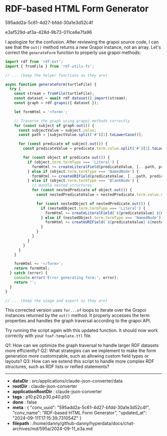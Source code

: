# RDF-based HTML Form Generator

595add2a-5c61-4d27-bfdd-30a1e3d52c4f

e3af529d-af3a-428d-9b73-011ce6e7fa96

 I apologize for the confusion. After reviewing the grapoi source code, I can see that the `out()` method returns a new Grapoi instance, not an array. Let's correct the `generateForm` function to properly use grapoi methods:

```javascript
import rdf from 'rdf-ext';
import { fromFile } from 'rdf-utils-fs';

// ... (keep the helper functions as they are)

async function generateForm(turtleFile) {
  try {
    const stream = fromFile(turtleFile);
    const dataset = await rdf.dataset().import(stream);
    const graph = rdf.grapoi({ dataset });

    let formHtml = '<form>';

    // Traverse the graph using grapoi methods correctly
    for (const subject of graph.out()) {
      const subjectValue = subject.value;
      const path = [subjectValue.split('#')[1].toLowerCase()];

      for (const predicate of subject.out()) {
        const predicateValue = predicate.term.value.split('#')[1].toLowerCase();

        for (const object of predicate.out()) {
          if (object.term.termType === 'Literal') {
            formHtml += createLiteralField(predicateValue, [...path, predicateValue]);
          } else if (object.term.termType === 'NamedNode') {
            formHtml += createURIField(predicateValue, [...path, predicateValue]);
          } else if (object.term.termType === 'BlankNode') {
            // Handle nested structures
            for (const nestedPredicate of object.out()) {
              const nestedPredicateValue = nestedPredicate.term.value.split('#')[1].toLowerCase();

              for (const nestedObject of nestedPredicate.out()) {
                if (nestedObject.term.termType === 'Literal') {
                  formHtml += createLiteralField(`${predicateValue} ${nestedPredicateValue}`, [...path, predicateValue, nestedPredicateValue]);
                } else if (nestedObject.term.termType === 'NamedNode') {
                  formHtml += createURIField(`${predicateValue} ${nestedPredicateValue}`, [...path, predicateValue, nestedPredicateValue]);
                }
              }
            }
          }
        }
      }
    }

    formHtml += '</form>';
    return formHtml;
  } catch (error) {
    console.error('Error generating form:', error);
    return '';
  }
}

// ... (keep the usage and export as they are)
```

This corrected version uses `for...of` loops to iterate over the Grapoi instances returned by the `out()` method. It properly accesses the term properties and handles the graph traversal according to the grapoi API.

Try running the script again with this updated function. It should now work correctly with your `foaf-template.ttl` file.

Q1: How can we optimize the graph traversal to handle larger RDF datasets more efficiently?
Q2: What strategies can we implement to make the form generation more customizable, such as allowing custom field types or layouts?
Q3: How can we extend this script to handle more complex RDF structures, such as RDF lists or reified statements?

---

* **dataDir** : src/applications/claude-json-converter/data
* **rootDir** : claude-json-converter
* **applicationRootDir** : claude-json-converter
* **tags** : p10.p20.p30.p40.p50
* **done** : false
* **meta** : {
  "conv_uuid": "595add2a-5c61-4d27-bfdd-30a1e3d52c4f",
  "conv_name": "RDF-based HTML Form Generator",
  "updated_at": "2024-09-11T17:15:39.731054Z"
}
* **filepath** : /home/danny/github-danny/hyperdata/docs/chat-archives/md/595a/2024-09-11_e3a.md